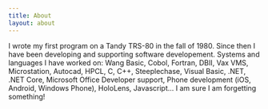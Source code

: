 ```yaml
---
title: About
layout: about
---
```


I wrote my first program on a Tandy TRS-80 in the fall of 1980.  Since then I have been developing and supporting software developement.  Systems and languages I have worked on: Wang Basic, Cobol, Fortran, DBII, Vax VMS, Microstation, Autocad, HPCL, C, C++, Steeplechase, Visual Basic, .NET, .NET Core, Microsoft Office Developer support, Phone development (iOS, Android, Windows Phone), HoloLens, Javascript... I am sure I am forgetting something!